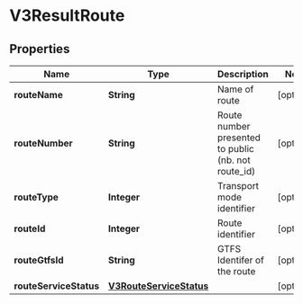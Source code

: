 # V3ResultRoute

## Properties
Name | Type | Description | Notes
------------ | ------------- | ------------- | -------------
**routeName** | **String** | Name of route |  [optional]
**routeNumber** | **String** | Route number presented to public (nb. not route_id) |  [optional]
**routeType** | **Integer** | Transport mode identifier |  [optional]
**routeId** | **Integer** | Route identifier |  [optional]
**routeGtfsId** | **String** | GTFS Identifer of the route |  [optional]
**routeServiceStatus** | [**V3RouteServiceStatus**](V3RouteServiceStatus.md) |  |  [optional]
